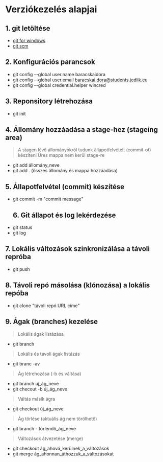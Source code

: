 # Verziókezelés alapjai
## 1. git letöltése
- [git for windows](https://gitforwindows.org/)
- [git scm](https://git-scm.com/)
## 2. Konfigurációs parancsok
- git config --global user.name baracskaidora
- git config --global user.email baracskai.dora@students.jedlik.eu
- git config --global credential.helper wincred
## 3. Reponsitory létrehozása
- git init
## 4. Állomány hozzáadása a stage-hez (stageing area)
> A stagen lévő állományokról tudunk állapotfelvételt (commit-ot) készíteni
> Üres mappa nem kerül stage-re
- git add állomány_neve
- git add . (összes állomány és mappa hozzáadása)
## 5. Állapotfelvétel (commit) készítése
- git commit -m "commit message"
  ## 6. Git állapot és log lekérdezése
-  git status
-  git log
  ## 7. Lokális változások szinkronizálása a távoli repróba
  - git push
  ## 8. Távoli repó másolása (klónozása) a lokális repóba
  - git clone "távoli repó URL címe"
  ## 9. Ágak (branches) kezelése
  > Lokális ágak listázása
  - git branch
  > Lokális és távoli ágak listázás
  - git branc -av
  > Ág létrehozása (-b és váltása)
  - git branch új_ág_neve
  - git checout -b új_ág_neve
  > Váltás másik ágra
  - git checkout új_ág_neve
  > Ág törlése (aktuális ág nem törölhető)
  - git branch - törlendő_ág_neve
  > Változások átvezetése (merge)
  - git checkout ág_ahová_kerülnek_a_változások
  - git merge ág_ahonnan_áthozzuk_a_változásokat